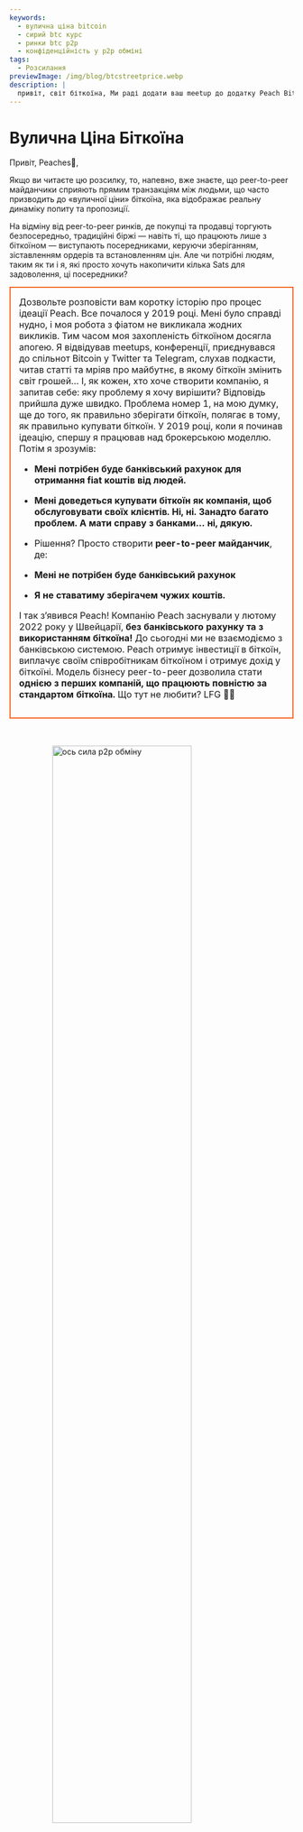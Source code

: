 ```yaml
---
keywords:
  - вулична ціна bitcoin
  - сирий btc курс
  - ринки btc p2p
  - конфіденційність у p2p обміні
tags:
  - Розсилання
previewImage: /img/blog/btcstreetprice.webp
description: |
  привіт, світ біткоїна, Ми раді додати ваш meetup до додатку Peach Bitcoin!
---
```


# Вулична Ціна Біткоїна

Привіт, Peaches🍑,

Якщо ви читаєте цю розсилку, то, напевно, вже знаєте, що peer-to-peer майданчики сприяють прямим транзакціям між людьми, що часто призводить до «вуличної ціни» біткоїна, яка відображає реальну динаміку попиту та пропозиції.

На відміну від peer-to-peer ринків, де покупці та продавці торгують безпосередньо, традиційні біржі — навіть ті, що працюють лише з біткоїном — виступають посередниками, керуючи зберіганням, зіставленням ордерів та встановленням цін. Але чи потрібні людям, таким як ти і я, які просто хочуть накопичити кілька Sats для задоволення, ці посередники?

<table style="width: 100%; max-width: 800px; margin: auto; border-collapse: collapse;">
<td style="border: 2px solid #f56522; padding: 15px; width: 60%; vertical-align: top;">
Дозвольте розповісти вам коротку історію про процес ідеації Peach. Все почалося у 2019 році. Мені було справді нудно, і моя робота з фіатом не викликала жодних викликів. Тим часом моя захопленість біткоїном досягла апогею. Я відвідував meetups, конференції, приєднувався до спільнот Bitcoin у Twitter та Telegram, слухав подкасти, читав статті та мріяв про майбутнє, в якому біткоїн змінить світ грошей… І, як кожен, хто хоче створити компанію, я запитав себе: яку проблему я хочу вирішити? Відповідь прийшла дуже швидко. Проблема номер 1, на мою думку, ще до того, як правильно зберігати біткоїн, полягає в тому, як правильно купувати біткоїн. У 2019 році, коли я починав ідеацію, спершу я працював над брокерською моделлю. Потім я зрозумів:

- **Мені потрібен буде банківський рахунок для отримання fiat коштів від людей.**
- **Мені доведеться купувати біткоїн як компанія, щоб обслуговувати своїх клієнтів. Ні, ні. Занадто багато проблем. А мати справу з банками… ні, дякую.**

- Рішення? Просто створити **peer-to-peer майданчик**, де:
- **Мені не потрібен буде банківський рахунок**
- **Я не ставатиму зберігачем чужих коштів.**

І так з’явився Peach! Компанію Peach заснували у лютому 2022 року у Швейцарії, **без банківського рахунку та з використанням біткоїна!** До сьогодні ми не взаємодіємо з банківською системою. Peach отримує інвестиції в біткоїн, виплачує своїм співробітникам біткоїном і отримує дохід у біткоїні. Модель бізнесу peer-to-peer дозволила стати **однією з перших компаній, що працюють повністю за стандартом біткоїна.** Що тут не любити? LFG 🍑🚀
</td>
</table>

<br><br>
<img src="/img/blog/This-is-peer-to-peer.gif" alt="ось сила p2p обміну" style="display:block; margin: auto; width: 70%;">
<br><br>

А тепер повернемось до вуличної ціни біткоїна… тобто ціни peer-to-peer! Я називаю її сирою ціною, чистою ціною, ціною без посередників, природною ціною, невинною ціною… ціною, за якою людина визначає, що в цей конкретний момент, у цьому конкретному місці та за цих обставин біткоїн коштує <X> для неї.

Концепція вуличної ціни біткоїна не є абсолютно новою. Ще у 2017 році Кларк Муді представив індекс [Bitcoin Street Price](https://bitcoin.clarkmoody.com/posts/introducing-bitcoin-street-price?) з метою відстеження ціни біткоїна, якою торгують peer-to-peer в різних місцевих валютах. Ця ініціатива мала на меті надати точніше відображення готівкової вартості біткоїна в різних регіонах. На жаль, ці дані більше не існують через відсутність підтримки та ресурсів, але платформи на кшталт Peach Bitcoin продовжують захищати ідею, що ціна peer-to-peer є справжньою ціною біткоїна.

ПЕРЕГЛЯНЬТЕ ЗАРАЗ нашу [нову головну сторінку](https://peachbitcoin.com/), щоб дізнатися ATH вуличної ціни біткоїна на Peach за останні 24 год / 15 д / 30 д у EUR, CHF, USD!  
Як вона розраховується? Ми беремо середню ціну всіх завершених транзакцій на Peach.

<div style="border: 2px solid orange; padding: 10px; text-align: center;">
    <strong>ІНТЕГРУЙТЕСЬ & ГРАЙТЕСЬ</strong> за допомогою нашого API ціни peer-to-peer для біткоїна:
</div>

:::buttons
[API Ціни Peer-to-Peer](https://docs.peachbitcoin.com/#ath-price)
:::

УВАГА! ЧИ ЗАМІТИЛИ ВИ, ЩО  
ціна біткоїна **часто вища** на peer-to-peer майданчику! Чому? Тому що вона свіжа і не супроводжується бюрократією і KYC!  
З цієї причини арбітраж або продаж біткоїна на Peach має сенс. І… **ЦЕ БЕЗКОШТОВНО!!** Тому завантажуйте додаток і відразу розміщуйте свою пропозицію продажу!

<div style="text-align: center;">
  <video controls style="max-width: 100%; height: auto;">
    <source src="/img/blog/P2P-Price-promo.mp4" type="video/mp4">
    Ваш браузер не підтримує елемент відео.
  </video>
</div>

Подивіться також, що означає peer-to-peer у реальному житті:

Люди обмінюються біткоїном максимально анонімно за ГРОШІ, відвідуючи Bitcoin meetup! Це meetup у Франції, [Bitcoin Metz!](https://x.com/btc_metz/status/1883220185504727229?s=46). Вітання їм! Peach сприяє торгівлі, забезпечуючи ескроу та платформу для пошуку пропозицій. Дякуємо BitcoinMetz за презентацію Peach! Для нас це справжня честь.

![](/img/blog/tradecashforsat/tradeforsat.png)

Це все на сьогодні, Peaches!

З найкращими побажаннями,

@ProofofSteph

Нехай peer-to-peer накопичення Sats стане нормою,

Діліться своїм реферальним кодом із друзями

Вони отримують 1 безкоштовну покупку, а ви отримуєте реферальні бали, які можна обміняти на sats та інше.

## ⚠️ НОВА ВЕРСІЯ PEACH, ТЕПЕР ДОСТУПНА 0.5.3 (265) ⚠️

:::figures 3
![фінансуйте до 21 миттєвої пропозиції продажу](/img/blog/tradecashforsat/fundmore.png)

![ніколи не діліться своєю seed-фразою](/img/blog/tradecashforsat/nevershare.png)

![темний режим у Peach](/img/blog/tradecashforsat/darkmode.png)
:::

**НІКОЛИ, НІКОЛИ НЕ ДІЛІТЬСЯ СВОЄЮ SEED, НАВІТЬ ЗІ СВОЄЮ МАМОЮ!**

## В ІНШИХ НОВИНАХ: NODE LIGHTNING⚡ МЕРЕЖІ PEACH АКТИВНИЙ!

![light peach](/img/blog/tradecashforsat/lightpeach.png)

- Перегляньте деталі підключення в Clearnet та Tor [тут](https://ln.peachbitcoin.com/embed/FHQuQDFDUngLDXY2n36R6JjP5FgLHKFNF7MDMTUHR8bX/BTC/ln)
- Наша lightning адреса: **hello@ln.peachbitcoin.com** 🤗

Peach – це дуже мала команда. Будь-яка допомога та підтримка надзвичайно цінуються!  
Бажаєте стати нашим партнером? Хочете нас просувати?  
Бажаєте приєднатися до команди як місцевий або регіональний амбасадор бренду Peach? 👀  
Зв’яжіться з нами зараз!

:::buttons
[Напишіть нам!](mailto:hello@peachbitcoin.com)
:::

<table style="width: 100%; max-width: 800px; margin: auto; border-collapse: collapse;">
  <tr>
    <td style="border: 2px solid #E4572E; padding: 15px; width: 60%; vertical-align: top;">
      <div style="word-wrap: break-word; font-size: 16px; line-height: 1.5;">
        <strong>Ви організовуєте meetup?<br>
        Володієте магазином біткоїна?<br>
        Або організовуєте події/конференції?</strong>
        <br><br>
        Інтегруйте свою подію або магазин у наш додаток, щоб полегшити операції з ГРОШАМИ на вашій локації.
        <ul>
          <li>Отримуйте 100% наших доходів від усіх готівкових операцій, що проходять на вашому meetup!</li>
          <li>Отримайте свій персоналізований реферальний код, сувеніри, флаєри та всю нашу підтримку для навчання анонімній торгівлі.</li>
        </ul>
        Надішліть електронного листа з <strong style="color: #E4572E;">#CASH4SATS</strong> для отримання всієї інформації.
      </div>
    </td>
    <td style="padding-left: 20px; width: 40%; text-align: center; vertical-align: top;">
      <img src="/img/blog/tradecashforsat/img1.png" alt="Зображення Meetup" style="max-width: 100%; height: auto;">
      <br><br>
      <a href="#" style="display: inline-block; background-color: #E4572E; color: white; padding: 10px 20px; text-decoration: none; font-weight: bold; border-radius: 5px;">ДОДАЙТЕ СВІЙ MEETUP ДО PEACH</a>
    </td>
  </tr>
</table>

<br><br>

![продовжуйте накопичувати Sats!](/img/blog/tradecashforsat/keepstacking.png)
